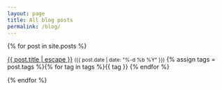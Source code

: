 ```yaml
---
layout: page
title: All blog posts
permalink: /blog/
---
```


{% for post in site.posts %}
<p><a href="{{ post.url | relative_url }}">{{ post.title | escape }}</a> <small>({{ post.date | date: "%-d %b %Y" }})</small> {% assign tags = post.tags %}{% for tag in tags %}<span class="tag">{{ tag }}</span> {% endfor %}</p>
{% endfor %}